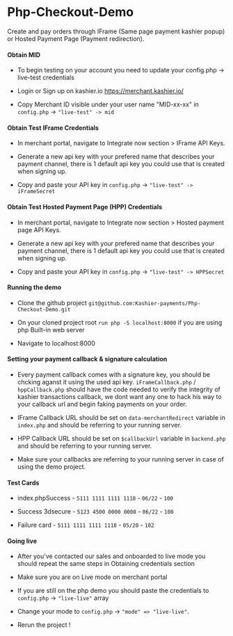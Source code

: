 # Php-Checkout-Demo
Create and pay orders through IFrame (Same page payment kashier popup) or Hosted Payment Page (Payment redirection).

#### Obtain MID

- To begin testing on your account you need to update your config.php -> live-test credentials

- Login or Sign up on kashier.io https://merchant.kashier.io/

- Copy Merchant ID visible under your user name "MID-xx-xx" in `config.php` -> `"live-test" -> mid`


#### Obtain Test IFrame Credentials

- In merchant portal, navigate to Integrate now section > IFrame API Keys.

- Generate a new api key with your prefered name that describes your payment channel, there is 1 default api key you could use that is created when signing up.

- Copy and paste your API key in `config.php` -> `"live-test" -> iFrameSecret `


#### Obtain Test Hosted Payment Page (HPP) Credentials

- In merchant portal, navigate to Integrate now section > Hosted payment page API Keys.

- Generate a new api key with your prefered name that describes your payment channel, there is 1 default api key you could use that is created when signing up.

- Copy and paste your API key in `config.php` -> `"live-test" -> HPPSecret`

#### Running the demo

- Clone the github project `git@github.com:Kashier-payments/Php-Checkout-Demo.git`

- On your cloned project root `run php -S localhost:8000` if you are using php Built-in web server

- Navigate to localhost:8000


#### Setting your payment callback & signature calculation

- Every payment callback comes with a signature key, you should be chcking aganst it using the used api key. `iFrameCallback.php` / `hppCallback.php` should have the code needed to verify the integrity of kashier transactions callback, we dont want any one to hack his way to your callback url and begin faking payments on your order.

- IFrame Callback URL should be set on `data-merchantRedirect` variable in `index.php` and should be referring to your running server.

- HPP Callback URL should be set on `$callbackUrl` variable in `backend.php` and should be referring to your running server.

- Make sure your callbacks are referring to your running server in case of using the demo project.


#### Test Cards

- index.phpSuccess - `5111 1111 1111 1118` - `06/22` - `100`

- Success 3dsecure - `5123 4500 0000 0008` - `06/22` - `100`

- Failure card - `5111 1111 1111 1118` - `05/20` - `102`


#### Going live

- After you've contacted our sales and onboarded to live mode you should repeat the same steps in Obtaining credentials section 

- Make sure you are on Live mode on merchant portal 

- If you are still on the php demo you should paste the credentials to `config.php` -> `"live-live"` array

- Change your mode to `config.php` -> `"mode" => "live-live"`.

- Rerun the project !


